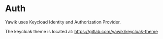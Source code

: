 # Auth

Yawik uses Keycload Identity and Authorization Provider. 

The keycloak theme is located at: https://gitlab.com/yawik/keycloak-theme



